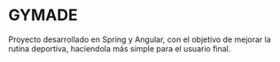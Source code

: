 # GYMADE

Proyecto desarrollado en Spring y Angular, con el objetivo de mejorar la rutina deportiva, haciendola más simple para el usuario final.
